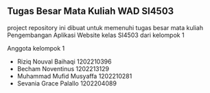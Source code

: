 ## Tugas Besar Mata Kuliah WAD SI4503

project repository ini dibuat untuk memenuhi tugas besar mata kuliah Pengembangan Aplikasi Website kelas SI4503 dari kelompok 1

Anggota kelompok 1

- Riziq Nouval Baihaqi 1202210396
- Becham Noventinus 1202213129
- Muhammad Mufid Musyaffa 1202210281
- Sevania Grace Palallo 1202204089
